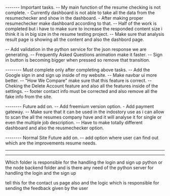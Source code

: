 ------- Important tasks.
-- My main function of the resume checking is not complete. - Currently dashboard is not able to take all the data from the resumechecker and show in the dashboard. - After making proper resumechecker make dashboard according to that.
    -- Half of the work is completed but i have to make sure to increase the responded content size i think it is in big size in the resume testing project.
    -- Make sure that analysis result page is showing all the content and also the dashbord page.

-- Add validation in the python service for the json response we are generating.
-- Frequently Asked Questions animation make it faster.
-- Sign in button is becoming bigger when pressed so remove that transition.

-------- Must complete only after completing above tasks.
-- Add the Google sign in and sign up inside of my website.
-- Make navbar ui more better.
-- "How We Compare" make sure that this feature is correct.
-- Cheking the Delete Account feature and also all the features inside of the settings.
-- footer contact info must be corrected and also remove all the fake info from the site.

-------- Future add on.
-- Add freemium version option. - Add payment gateway.
-- Make sure that it can be used in the indostory use as i can allow to scan the all the resumes company have and it will analyse it for single or even the multiple job description.
-- Have to make totally different dashboard and also the reusmechecker option.

-------- Normal Site Future add on.
-- add option where user can find out which are the improvements resume needs.




------
-------------------------------------------------------------------------- ---

Which folder is responsible for the handling the login and sign up python or the node backend folder and is there any need of the python server for handling the login and the sign up

tell this for the contact us page also and the logic which is responsible for sending the feedback given by the user